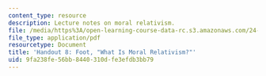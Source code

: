 ```yaml
---
content_type: resource
description: Lecture notes on moral relativism.
file: /media/https%3A/open-learning-course-data-rc.s3.amazonaws.com/24-231-ethics-fall-2009/9fa238fe56bb8440310dfe3efdb3bb79_MIT24_231F09_lec09.pdf
file_type: application/pdf
resourcetype: Document
title: 'Handout 8: Foot, "What Is Moral Relativism?"'
uid: 9fa238fe-56bb-8440-310d-fe3efdb3bb79
---
```

